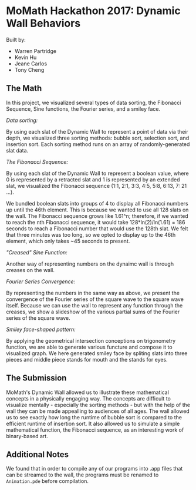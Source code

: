 # MoMath Hackathon 2017: Dynamic Wall Behaviors
Built by:
- Warren Partridge
- Kevin Hu
- Jeane Carlos
- Tony Cheng

## The Math

In this project, we visualized several types of data sorting, the Fibonacci Sequence, Sine functions, the Fourier series, and a smiley face.

*Data sorting:*

By using each slat of the Dynamic Wall to represent a point of data via their depth, we visualized three sorting methods: bubble sort, selection sort, and insertion sort. Each sorting method runs on an array of randomly-generated slat data.

*The Fibonacci Sequence:*

By using each slat of the Dynamic Wall to represent a boolean value, where 0 is represented by a retracted slat and 1 is represented by an extended slat, we visualized the Fibonacci sequence (1:1, 2:1, 3:3, 4:5, 5:8, 6:13, 7: 21 ...).

We bundled boolean slats into groups of 4 to display all Fibonacci numbers up until the 46th element. This is because we wanted to use all 128 slats on the wall. The Fibonacci sequence grows like 1.61^n; therefore, if we wanted to reach the nth Fibonacci sequence, it would take 128*ln(2)/ln(1.61) = 186 seconds to reach a Fibonacci number that would use the 128th slat. We felt that three minutes was too long, so we opted to display up to the 46th element, which only takes ~45 seconds to present.

*"Creased" Sine Function:*

Another way of representing numbers on the dynaimc wall is through creases on the wall.

*Fourier Series Convergence:*

By representing the numbers in the same way as above, we present the convergence of the Fourier series of the square wave to the square wave itself. Because we can use the wall to represent any function through the creases, we show a slideshow of the various partial sums of the Fourier series of the square wave. 

*Smiley face-shaped pattern:*

By applying the geometrical intersection conceptions on trigonometry function, we are able to generate various functure and compose it to visualized graph. We here generated smiley face by spliting slats into three pieces and middle piece stands for mouth and the stands for eyes.


## The Submission

MoMath's Dynamic Wall allowed us to illustrate these mathematical concepts in a physically engaging way. The concepts are difficult to visualize mentally - especially the sorting methods - but with the help of the wall they can be made appealling to audiences of all ages. The wall allowed us to see exactly how long the runtime of bubble sort is compared to the efficient runtime of insertion sort. It also allowed us to simulate a simple mathematical function, the Fibonacci sequence, as an interesting work of binary-based art.

## Additional Notes

We found that in order to compile any of our programs into .app files that can be streamed to the wall, the programs must be renamed to `Animation.pde` before compilation.